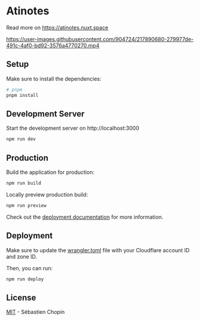 # Atinotes

Read more on https://atinotes.nuxt.space

https://user-images.githubusercontent.com/904724/217890680-279977de-491c-4af0-bd92-3576a4770270.mp4

## Setup

Make sure to install the dependencies:

```bash
# pnpm
pnpm install
```

## Development Server

Start the development server on http://localhost:3000

```bash
npm run dev
```

## Production

Build the application for production:

```bash
npm run build
```

Locally preview production build:

```bash
npm run preview
```

Check out the [deployment documentation](https://nuxt.com/docs/getting-started/deployment) for more information.

## Deployment

Make sure to update the [wrangler.toml](./wrangler.toml) file with your Cloudflare account ID and zone ID.

Then, you can run:

```bash
npm run deploy
```

## License

[MIT](./LICENSE) - Sébastien Chopin